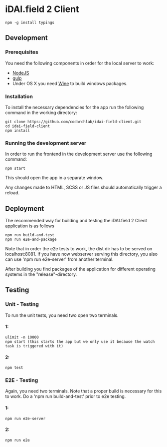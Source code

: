 # iDAI.field 2 Client

```
npm -g install typings
```

## Development

### Prerequisites

You need the following components in order for the local server to work:

* [NodeJS](https://nodejs.org/download/)
* [gulp](https://github.com/gulpjs/gulp/blob/master/docs/getting-started.md)
* Under OS X you need [Wine](http://www.davidbaumgold.com/tutorials/wine-mac/) to build windows packages.

### Installation

To install the necessary dependencies for the app run the following command in the working directory:

```
git clone https://github.com/codarchlab/idai-field-client.git
cd idai-field-client
npm install
```

### Running the development server

In order to run the frontend in the development server use the following command:
```
npm start
```

This should open the app in a separate window.

Any changes made to HTML, SCSS or JS files should automatically trigger a reload.

## Deployment

The recommended way for building and testing 
the iDAI.field 2 Client application is as follows

```
npm run build-and-test
npm run e2e-and-package
```

Note that in order the e2e tests to work, the dist dir has to be served
on localhost:8081. If you have now webserver serving this directory, you also
can use 'npm run e2e-server' from another terminal.

After building you find packages of the application for different operating systems
in the "release"-directory. 

## Testing

### Unit - Testing

To run the unit tests, you need two open two terminals. 

#### 1:

```
ulimit -n 10000
npm start (this starts the app but we only use it because the watch task is triggered with it) 
```

#### 2:

```
npm test 
```

### E2E - Testing

Again, you need two terminals. 
Note that a proper build is necessary for this to work. 
Do a 'npm run build-and-test' prior to e2e testing.

#### 1:

```
npm run e2e-server
```

#### 2:

```
npm run e2e
```

